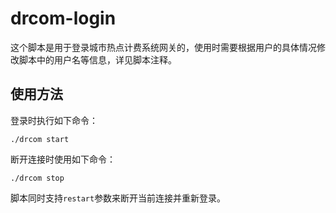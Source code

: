 # drcom-login
这个脚本是用于登录城市热点计费系统网关的，使用时需要根据用户的具体情况修改脚本中的用户名等信息，详见脚本注释。

## 使用方法
登录时执行如下命令：
```
./drcom start
```
断开连接时使用如下命令：
```
./drcom stop
```
脚本同时支持`restart`参数来断开当前连接并重新登录。

